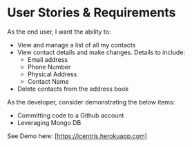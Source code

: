 # User Stories & Requirements
As the end user, I want the ability to:
* View and manage a list of all my contacts
* View contact details and make changes. Details to include:
  * Email address  
  * Phone Number
  * Physical Address
  * Contact Name  
* Delete contacts from the address book

As the developer, consider demonstrating the below items:
* Committing code to a Github account
* Leveraging Mongo DB

See Demo here:
[https://icentris.herokuapp.com]
